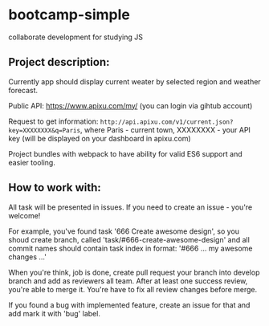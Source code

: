 # bootcamp-simple
collaborate development for studying JS

## Project description:
Currently app should display current weater by selected region and weather forecast.

Public API: https://www.apixu.com/my/ (you can login via gihtub account)

Request to get information: `http://api.apixu.com/v1/current.json?key=XXXXXXXX&q=Paris`,
where Paris - current town, XXXXXXXX - your API key (will be displayed on your dashboard in apixu.com)

Project bundles with webpack to have ability for valid ES6 support and easier tooling.

## How to work with:

All task will be presented in issues. If you need to create an issue - you're welcome!

For example, you've found task '666 Create awesome design', so you shoud create branch, called 'task/#666-create-awesome-design'
and all commit names should contain task index in format: '#666 ... my awesome changes ...'

When you're think, job is done, create pull request your branch into develop branch and add as reviewers all team.
After at least one success review, you're able to merge it. You're have to fix all review changes before merge.

If you found a bug with implemented feature, create an issue for that and add mark it with 'bug' label.

